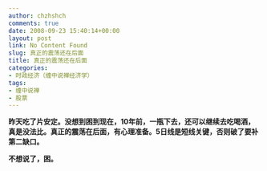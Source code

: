 ```yaml
---
author: chzhshch
comments: true
date: 2008-09-23 15:40:14+00:00
layout: post
link: No Content Found
slug: 真正的震荡还在后面
title: 真正的震荡还在后面
categories:
- 时政经济（缠中说禅经济学）
tags:
- 缠中说禅
- 股票
---
```


			

**昨天吃了片安定。没想到困到现在，10年前，一瓶下去，还可以继续去吃喝酒，真是没法比。真正的震荡在后面，有心理准备。5日线是短线关键，否则破了要补第二缺口。**

**不想说了，困。**
